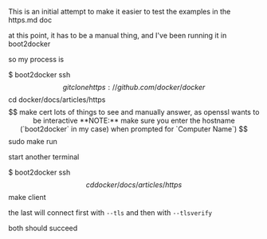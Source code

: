 <!--[metadata]>
+++
draft = true
+++
<![end-metadata]-->



This is an initial attempt to make it easier to test the examples in the https.md
doc

at this point, it has to be a manual thing, and I've been running it in boot2docker

so my process is

$ boot2docker ssh
$$ git clone https://github.com/docker/docker
$$ cd docker/docs/articles/https
$$ make cert
lots of things to see and manually answer, as openssl wants to be interactive
**NOTE:** make sure you enter the hostname (`boot2docker` in my case) when prompted for `Computer Name`)
$$ sudo make run

start another terminal

$ boot2docker ssh
$$ cd docker/docs/articles/https
$$ make client

the last will connect first with `--tls` and then with `--tlsverify`

both should succeed
